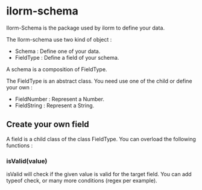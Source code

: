 # ilorm-schema
Ilorm-Schema is the package used by ilorm to define your data.

The Ilorm-schema use two kind of object :
* Schema : Define one of your data.
* FieldType : Define a field of your schema.

A schema is a composition of FieldType.

The FieldType is an abstract class. You need use one of the child or define your own :
* FieldNumber : Represent a Number.
* FieldString : Represent a String.


## Create your own field
A field is a child class of the class FieldType. You can overload the following functions :

### isValid(value)
isValid will check if the given value is valid for the target field.
You can add typeof check, or many more conditions (regex per example).